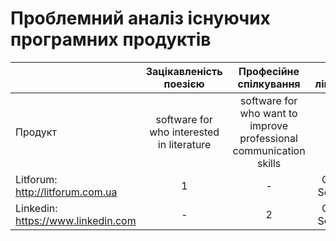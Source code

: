 # Проблемний аналіз існуючих програмних продуктів
|                                                 |Зацікавленість поезією | Професійне спілкування |Тип ліцензії|Примітка| 
| -------------                                   |:--------------------------:|:----------------------:|:----------:|:------:|
| Продукт                                         |software for who interested in literature  |   software for who want to improve professional communication skills   |       -      |
Litforum: http://litforum.com.ua                                            |      1     |    -    |  Open Source |
Linkedin: https://www.linkedin.com                                          |     -      |    2    |  Open Source |

